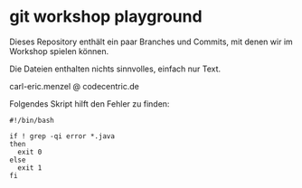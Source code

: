 # git workshop playground

Dieses Repository enthält ein paar Branches und Commits, mit denen wir im
Workshop spielen können.

Die Dateien enthalten nichts sinnvolles, einfach nur Text.

carl-eric.menzel @ codecentric.de


Folgendes Skript hilft den Fehler zu finden:

    #!/bin/bash 
 
    if ! grep -qi error *.java
    then
      exit 0
    else
      exit 1
    fi

